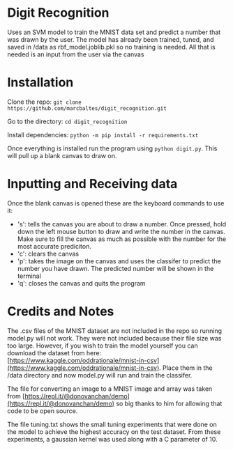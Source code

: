 # Digit Recognition
Uses an SVM model to train the MNIST data set and predict a number that was drawn by the user. The model has already been trained, tuned,
and saved in /data as rbf_model.joblib.pkl so no training is needed. All that is needed is an input from the user via the canvas

# Installation
Clone the repo: ```git clone https://github.com/marcbaltes/digit_recognition.git```

Go to the directory: ```cd digit_recognition```

Install dependencies: ```python -m pip install -r requirements.txt```

Once everything is installed run the program using ```python digit.py```. This will pull up a blank canvas to draw on.

# Inputting and Receiving data
Once the blank canvas is opened these are the keyboard commands to use it:
- 's': tells the canvas you are about to draw a number. Once pressed, hold down the left mouse button to draw and write the 
number in the canvas. Make sure to fill the canvas as much as possible with the number for the most accurate prediciton.
- 'c': clears the canvas
- 'p': takes the image on the canvas and uses the classifer to predict the number you have drawn. The predicted number will
be shown in the terminal
- 'q': closes the canvas and quits the program

# Credits and Notes
The .csv files of the MNIST dataset are not included in the repo so running model.py will not work. They were
not included because their file size was too large. However, if you wish to train the model yourself you can download
the dataset from here: [https://www.kaggle.com/oddrationale/mnist-in-csv](https://www.kaggle.com/oddrationale/mnist-in-csv). Place them in the /data directory and now model.py
will run and train the classifer.

The file for converting an image to a MNIST image and array was taken from [https://repl.it/@donovanchan/demo](https://repl.it/@donovanchan/demo)
so big thanks to him for allowing that code to be open source.

The file tuning.txt shows the small tuning experiments that were done on the model to achieve the highest accuracy on the test dataset. 
From these experiments, a gaussian kernel was used along with a C parameter of 10.
